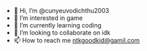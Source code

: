 - 👋 Hi, I’m @cunyeuvodichthu2003
- 👀 I’m interested in game 
- 🌱 I’m currently learning coding
- 💞️ I’m looking to collaborate on idk
- 📫 How to reach me ntkgoodkid@gamil.com

<!---
cunyeuvodichthu2003/cunyeuvodichthu2003 is a ✨ special ✨ repository because its `README.md` (this file) appears on your GitHub profile.
You can click the Preview link to take a look at your changes.
--->
